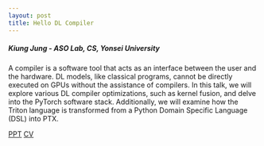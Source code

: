 ```yaml
---
layout: post
title: Hello DL Compiler
---
```


<h5>
    Kiung Jung - ASO Lab, CS, Yonsei University
</h5>

A compiler is a software tool that acts as an interface between the user and the hardware. DL models, like classical programs, cannot be directly executed on GPUs without the assistance of compilers. In this talk, we will explore various DL compiler optimizations, such as kernel fusion, and delve into the PyTorch software stack. Additionally, we will examine how the Triton language is transformed from a Python Domain Specific Language (DSL) into PTX.

[PPT](https://docs.google.com/presentation/d/1yn0_95n2e0-lPO7wdq5uU0uiIJ2u1uUN-pGrc4tTkF8/edit?usp=sharing)
[CV](https://quqqu.github.io/curriculum-vitae/)